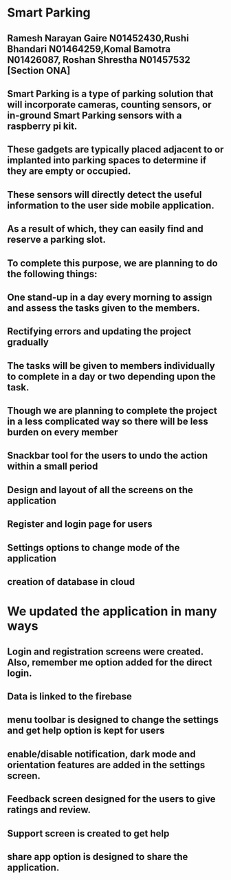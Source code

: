# Smart Parking

## Ramesh Narayan Gaire N01452430,Rushi Bhandari N01464259,Komal Bamotra N01426087, Roshan Shrestha N01457532  [Section ONA]

## Smart Parking is a type of parking solution that will incorporate cameras, counting sensors, or in-ground Smart Parking sensors with a raspberry pi kit.

## These gadgets are typically placed adjacent to or implanted into parking spaces to determine if they are empty or occupied.

## These sensors will directly detect the useful information to the user side mobile application.

## As a result of which, they can easily find and reserve a parking slot.

## To complete this purpose, we are planning to do the following things:

##	One stand-up in a day every morning to assign and assess the tasks given to the members.

##	Rectifying errors and updating the project gradually

##	The tasks will be given to members individually to complete in a day or two depending upon the task.

##	Though we are planning to complete the project in a less complicated way so there will be less burden on every member

##  Snackbar tool for the users to undo the action within a small period
##  Design and layout of all the screens on the application
##  Register and login page for users
##  Settings options to change mode of the application
## creation of database in cloud 


# We updated the application in many ways

## Login and registration screens were created. Also, remember me option added for the direct login.

## Data is linked to the firebase

## menu toolbar is designed to change the settings and get help option is kept for users
## enable/disable notification, dark mode and orientation features are added in the settings screen.

## Feedback screen designed for the users to give ratings and review.

## Support screen is created to get help 

## share app option is designed to share the application.

